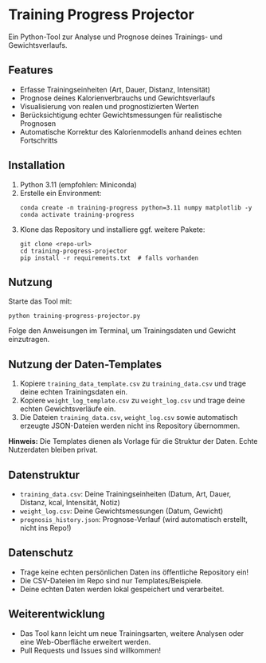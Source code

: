 # Training Progress Projector

Ein Python-Tool zur Analyse und Prognose deines Trainings- und Gewichtsverlaufs.

## Features
- Erfasse Trainingseinheiten (Art, Dauer, Distanz, Intensität)
- Prognose deines Kalorienverbrauchs und Gewichtsverlaufs
- Visualisierung von realen und prognostizierten Werten
- Berücksichtigung echter Gewichtsmessungen für realistische Prognosen
- Automatische Korrektur des Kalorienmodells anhand deines echten Fortschritts

## Installation
1. Python 3.11 (empfohlen: Miniconda)
2. Erstelle ein Environment:
   ```
   conda create -n training-progress python=3.11 numpy matplotlib -y
   conda activate training-progress
   ```
3. Klone das Repository und installiere ggf. weitere Pakete:
   ```
   git clone <repo-url>
   cd training-progress-projector
   pip install -r requirements.txt  # falls vorhanden
   ```

## Nutzung
Starte das Tool mit:
```
python training-progress-projector.py
```
Folge den Anweisungen im Terminal, um Trainingsdaten und Gewicht einzutragen.

## Nutzung der Daten-Templates

1. Kopiere `training_data_template.csv` zu `training_data.csv` und trage deine echten Trainingsdaten ein.
2. Kopiere `weight_log_template.csv` zu `weight_log.csv` und trage deine echten Gewichtsverläufe ein.
3. Die Dateien `training_data.csv`, `weight_log.csv` sowie automatisch erzeugte JSON-Dateien werden nicht ins Repository übernommen.

**Hinweis:** Die Templates dienen als Vorlage für die Struktur der Daten. Echte Nutzerdaten bleiben privat.

## Datenstruktur
- `training_data.csv`: Deine Trainingseinheiten (Datum, Art, Dauer, Distanz, kcal, Intensität, Notiz)
- `weight_log.csv`: Deine Gewichtsmessungen (Datum, Gewicht)
- `prognosis_history.json`: Prognose-Verlauf (wird automatisch erstellt, nicht ins Repo!)

## Datenschutz
- Trage keine echten persönlichen Daten ins öffentliche Repository ein!
- Die CSV-Dateien im Repo sind nur Templates/Beispiele.
- Deine echten Daten werden lokal gespeichert und verarbeitet.

## Weiterentwicklung
- Das Tool kann leicht um neue Trainingsarten, weitere Analysen oder eine Web-Oberfläche erweitert werden.
- Pull Requests und Issues sind willkommen! 